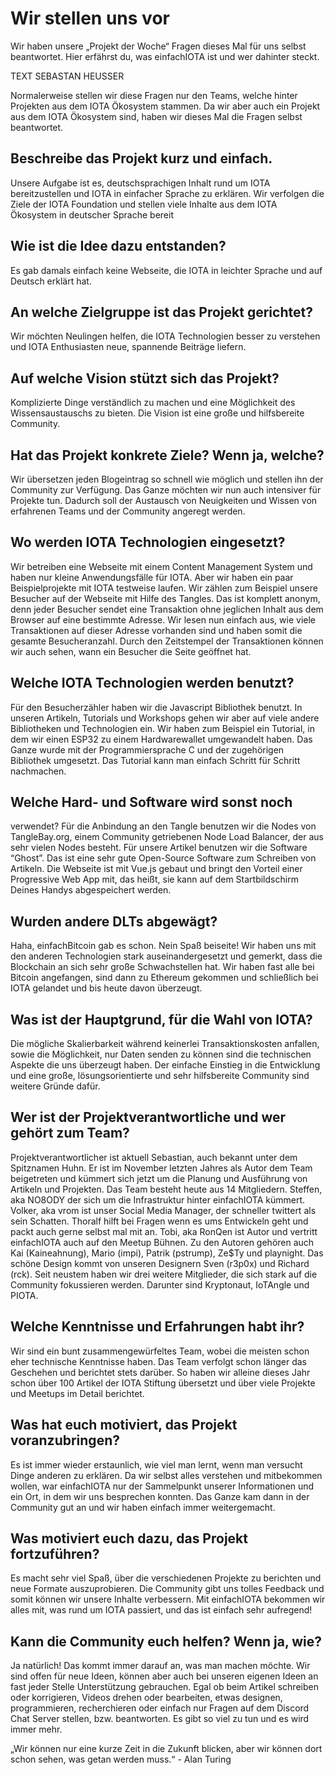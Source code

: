 # Wir stellen uns vor

<div class="introdution">
Wir haben unsere „Projekt der Woche“ Fragen dieses Mal für uns selbst beantwortet.
Hier erfährst du, was einfachIOTA ist und wer dahinter steckt.
</div>

TEXT SEBASTAN HEUSSER

Normalerweise stellen wir diese Fragen nur den Teams, welche
hinter Projekten aus dem IOTA Ökosystem stammen. Da wir aber auch ein Projekt aus dem IOTA Ökosystem sind, haben wir dieses Mal die Fragen selbst beantwortet.

## Beschreibe das Projekt kurz und einfach.
Unsere Aufgabe ist es, deutschsprachigen Inhalt rund um IOTA bereitzustellen und IOTA in einfacher Sprache zu erklären. Wir verfolgen die Ziele der IOTA Foundation und stellen viele Inhalte aus dem IOTA Ökosystem in deutscher Sprache bereit

## Wie ist die Idee dazu entstanden?
Es gab damals einfach keine Webseite, die IOTA in leichter Sprache und auf Deutsch erklärt hat.

## An welche Zielgruppe ist das Projekt gerichtet?
Wir möchten Neulingen helfen, die IOTA Technologien besser zu verstehen und IOTA Enthusiasten neue, spannende Beiträge liefern.

## Auf welche Vision stützt sich das Projekt?
Komplizierte Dinge verständlich zu machen und eine Möglichkeit des Wissensaustauschs zu bieten. Die Vision ist eine große und hilfsbereite Community.

## Hat das Projekt konkrete Ziele? Wenn ja, welche?
Wir übersetzen jeden Blogeintrag so schnell wie möglich und stellen ihn der Community zur Verfügung. Das Ganze möchten wir nun auch intensiver für Projekte tun. Dadurch soll der Austausch von Neuigkeiten und Wissen von erfahrenen Teams und der Community angeregt werden.


## Wo werden IOTA Technologien eingesetzt?
Wir betreiben eine Webseite mit einem Content Management System und haben nur kleine Anwendungsfälle für IOTA. Aber wir haben ein paar Beispielprojekte mit IOTA testweise laufen. Wir zählen zum Beispiel unsere Besucher auf der Webseite mit Hilfe des Tangles. Das ist komplett anonym, denn jeder Besucher sendet eine Transaktion ohne jeglichen Inhalt aus dem Browser auf eine bestimmte Adresse. Wir lesen nun einfach aus, wie viele Transaktionen auf dieser Adresse vorhanden sind und haben somit die gesamte Besucheranzahl. Durch den Zeitstempel der Transaktionen können wir auch sehen, wann ein Besucher die Seite geöffnet hat.


## Welche IOTA Technologien werden benutzt?
Für den Besucherzähler haben wir die Javascript Bibliothek benutzt. In unseren Artikeln, Tutorials und Workshops gehen wir aber auf viele andere Bibliotheken und Technologien ein. Wir haben zum Beispiel ein Tutorial, in dem wir einen ESP32 zu einem Hardwarewallet umgewandelt haben. Das Ganze wurde mit der Programmiersprache C und der zugehörigen Bibliothek umgesetzt. Das Tutorial kann man einfach Schritt für Schritt nachmachen.


## Welche Hard- und Software wird sonst noch
verwendet?
Für die Anbindung an den Tangle benutzen wir die Nodes von TangleBay.org, einem Community getriebenen Node Load Balancer, der aus sehr vielen Nodes besteht. Für unsere Artikel benutzen wir die Software “Ghost”. Das ist eine sehr gute Open-Source Software zum Schreiben von Artikeln. Die Webseite ist mit Vue.js gebaut und bringt den Vorteil einer Progressive Web App mit, das heißt, sie kann auf dem Startbildschirm Deines Handys abgespeichert werden.


## Wurden andere DLTs abgewägt?
Haha, einfachBitcoin gab es schon. Nein Spaß beiseite! Wir haben uns mit den anderen Technologien stark auseinandergesetzt und gemerkt, dass die Blockchain an sich sehr große Schwachstellen hat. Wir haben fast alle bei Bitcoin angefangen, sind dann zu Ethereum gekommen und schließlich bei IOTA gelandet und bis heute davon überzeugt.

## Was ist der Hauptgrund, für die Wahl von IOTA?
Die mögliche Skalierbarkeit während keinerlei Transaktionskosten anfallen, sowie die Möglichkeit, nur Daten senden zu können sind die technischen Aspekte die uns überzeugt haben. Der einfache Einstieg in die Entwicklung und eine große, lösungsorientierte und sehr hilfsbereite Community sind weitere Gründe dafür.

## Wer ist der Projektverantwortliche und wer gehört zum Team?
Projektverantwortlicher ist aktuell Sebastian, auch bekannt unter dem Spitznamen Huhn. Er ist im November letzten Jahres als Autor dem Team beigetreten und kümmert sich jetzt um die Planung und Ausführung von Artikeln und Projekten. Das Team besteht heute aus 14 Mitgliedern. Steffen, aka NO8ODY der sich um die Infrastruktur hinter einfachIOTA kümmert. Volker, aka vrom ist unser Social Media Manager, der schneller twittert als sein Schatten. Thoralf hilft bei Fragen wenn es ums Entwickeln geht und packt auch gerne selbst mal mit an. Tobi, aka RonQen ist Autor und vertritt einfachIOTA auch auf den Meetup Bühnen. Zu den Autoren gehören auch Kai (Kaineahnung), Mario (impi), Patrik (pstrump), Ze$Ty und playnight. Das schöne Design kommt von unseren Designern Sven (r3p0x) und Richard (rck). Seit neustem haben wir drei weitere Mitglieder, die sich stark auf die Community fokussieren werden. Darunter sind Kryptonaut, IoTAngle und PIOTA.

## Welche Kenntnisse und Erfahrungen habt ihr?
Wir sind ein bunt zusammengewürfeltes Team, wobei die meisten schon eher technische Kenntnisse haben. Das Team verfolgt schon länger das Geschehen und berichtet stets darüber. So haben wir alleine dieses Jahr schon über 100 Artikel der IOTA Stiftung übersetzt und über viele Projekte und Meetups im Detail berichtet.

## Was hat euch motiviert, das Projekt voranzubringen?
Es ist immer wieder erstaunlich, wie viel man lernt, wenn man versucht Dinge anderen zu erklären. Da wir selbst alles verstehen und mitbekommen wollen, war einfachIOTA nur der Sammelpunkt unserer Informationen und ein Ort, in dem wir uns besprechen konnten. Das Ganze kam dann in der Community gut an und wir haben einfach immer weitergemacht.

## Was motiviert euch dazu, das Projekt fortzuführen?
Es macht sehr viel Spaß, über die verschiedenen Projekte zu berichten und neue Formate auszuprobieren. Die Community gibt uns tolles Feedback und somit können wir unsere Inhalte verbessern. Mit einfachIOTA bekommen wir alles mit, was rund um IOTA passiert, und das ist einfach sehr aufregend!

## Kann die Community euch helfen? Wenn ja, wie?
Ja natürlich! Das kommt immer darauf an, was man machen möchte. Wir sind offen für neue Ideen, können aber auch bei unseren eigenen Ideen an fast jeder Stelle Unterstützung gebrauchen. Egal ob beim Artikel schreiben oder korrigieren, Videos drehen oder bearbeiten, etwas designen, programmieren, recherchieren oder einfach nur Fragen auf dem Discord Chat Server stellen, bzw. beantworten. Es gibt so viel zu tun und es wird immer mehr.

<quote>
„Wir können nur eine kurze Zeit in die Zukunft blicken, aber
wir können dort schon sehen, was getan werden muss.“
- Alan Turing
</quote>
